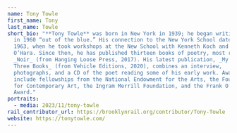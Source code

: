 ```yaml
---
name: Tony Towle
first_name: Tony
last_name: Towle
short_bio: "**Tony Towle** was born in New York in 1939; he began writing poetry
  in 1960 “out of the blue.” His connection to the New York School dates from
  1963, when he took workshops at the New School with Kenneth Koch and Frank
  O’Hara. Since then, he has published thirteen books of poetry, most recently
  _Noir_ (from Hanging Loose Press, 2017). His latest publication, _My First
  Three Books_ (from Vehicle Editions, 2020), combines an interview,
  photographs, and a CD of the poet reading some of his early work. Awards
  include fellowships from the National Endowment for the Arts, the Foundation
  for Contemporary Art, the Ingram Merrill Foundation, and the Frank O’Hara
  Award."
portraits:
  - media: 2023/11/tony-towle
rail_contributor_url: https://brooklynrail.org/contributor/Tony-Towle
website: https://tonytowle.com/
---
```


